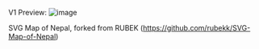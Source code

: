 V1 Preview: 
![image](https://github.com/user-attachments/assets/117db80d-498d-41f7-be54-f61a9bc13c9f)

SVG Map of Nepal, forked from RUBEK (https://github.com/rubekk/SVG-Map-of-Nepal)
